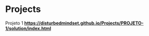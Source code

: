 # Projects

Projeto 1
**https://disturbedmindset.github.io/Projects/PROJETO-1/solution/index.html**

